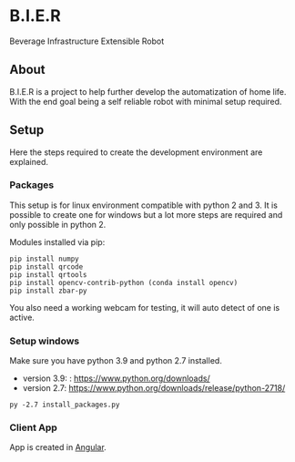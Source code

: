 # B.I.E.R
Beverage Infrastructure Extensible Robot

## About

B.I.E.R is a project to help further develop the automatization of home life. With the end goal being a self reliable robot with minimal setup required.

## Setup

Here the steps required to create the development environment are explained.

### Packages

This setup is for linux environment compatible with python 2 and 3.
It is possible to create one for windows but a lot more steps are required and only possible in python 2.

Modules installed via pip:

```
pip install numpy
pip install qrcode
pip install qrtools
pip install opencv-contrib-python (conda install opencv)
pip install zbar-py
```

You also need a working webcam for testing, it will auto detect of one is active.

### Setup windows

Make sure you have python 3.9 and python 2.7 installed.
- version 3.9: : https://www.python.org/downloads/
- version 2.7: https://www.python.org/downloads/release/python-2718/

```
py -2.7 install_packages.py
```


### Client App


App is created in [Angular](https://angular.io/).

